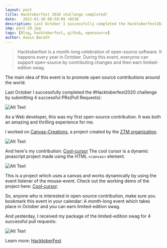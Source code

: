 ```yaml
---
layout: post
title: Hacktoberfest 2020 challenge completed!
date:   2021-01-30 08:59:09 +0530
description: Last October I successfully completed the Hacktoberfest2020 challenge by submitting 4 successful PRs
img: post-28.jpg
tags: [Blog, hacktoberfest, github, opensource]
author: Aswin Barath
---
```

> Hacktoberfest is a month-long celebration of open-source software. It happens every year in October. During this event, everyone can support open-source by contributing changes and then earn limited-edition swag.

The main idea of this event is to promote open source contributions around the world.

Last October I successfully completed the #Hacktoberfest2020 challenge by submitting 4 successful PRs(Pull Requests):

![Alt Text](https://dev-to-uploads.s3.amazonaws.com/i/rozfrtkwx7xn9c5y8ywu.png)

As a Web developer, this was my first open-source contribution.
It was both an amazing and thrilling experience for me.

I worked on [Canvas-Creations](https://github.com/zero-to-mastery/Canvas-Creations), a project created by the [ZTM organization](https://github.com/zero-to-mastery).

![Alt Text](https://dev-to-uploads.s3.amazonaws.com/i/409492wmbwzgqdc2pwh1.png)

And here's my contribution:
[Cool-cursor](https://github.com/AswinBarath/Cool-cursor)
The cool cursor is a dynamic javascript project made using the HTML `<canvas>` element.

![Alt Text](https://dev-to-uploads.s3.amazonaws.com/i/fm0dl5s9r1exutf3h1ui.png)

This is a project which uses a canvas and works dynamically by using the event listener of the mouse-event.
Check out the working demo of the project here: [Cool-cursor](https://aswinbarath.github.io/Cool-cursor/).

So, anyone who is interested in open-source contribution, make sure you bookmark this event in your calendar: A month-long event which takes place in October and you can earn limited-edition swag.

And yesterday, I received my package of the limited-edition swag for 4 successful pull requests:

![Alt Text](https://dev-to-uploads.s3.amazonaws.com/i/c6lmfghviqgp5tbcra4g.jpeg)

Learn more: [HacktoberFest](https://hacktoberfest.digitalocean.com )
